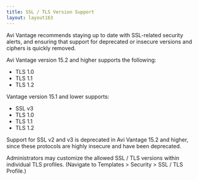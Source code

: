 ```yaml
---
title: SSL / TLS Version Support
layout: layout163
---
```

Avi Vantage recommends staying up to date with SSL-related security alerts, and ensuring that support for deprecated or insecure versions and ciphers is quickly removed.

Avi Vantage version 15.2 and higher supports the following:

* TLS 1.0
* TLS 1.1
* TLS 1.2  

Vantage version 15.1 and lower supports:

* SSL v3
* TLS 1.0
* TLS 1.1
* TLS 1.2  

Support for SSL v2 and v3 is deprecated in Avi Vantage 15.2 and higher, since these protocols are highly insecure and have been deprecated.

Administrators may customize the allowed SSL / TLS versions within individual TLS profiles. (Navigate to Templates > Security > SSL / TLS Profile.)
